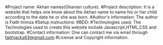 #Project name:
Akhan names(Ghanian culture).
#Project description:
It is a website that helps one know about the Akhan name to name his or her child according to the date he or she was born.
#Author's information:
The author is Fiath Iminza
#Setup instructions:
#BDD:
#Technologies used:
The Technologies used to create this website include Javascript,HTML,CSS and bootstrap.
#Contact information:
One can contact me via email through faithjacks63@gmail.com
#License and Copyright information.
